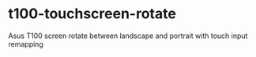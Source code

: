 # t100-touchscreen-rotate
Asus T100 screen rotate between landscape and portrait with touch input remapping 

